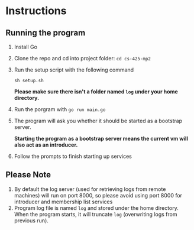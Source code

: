 # Instructions
## Running the program
1. Install Go
2. Clone the repo and cd into project folder: `cd cs-425-mp2`
3. Run the setup script with the following command

   `sh setup.sh`

   **Please make sure there isn't a folder named `log` under your home directory.**

4. Run the porgram with `go run main.go`
5. The program will ask you whether it should be started as a bootstrap server. 
    
   **Starting the program as a bootstrap server means the current vm will also act as an introducer.**
7. Follow the prompts to finish starting up services



## Please Note
1. By default the log server (used for retrieving logs from remote machines) will run on port 8000, so please avoid using port 8000 for introducer and membership list services
2. Program log file is named `log` and stored under the home directory. When the program starts, it will truncate `log` (overwriting logs from previous run).


